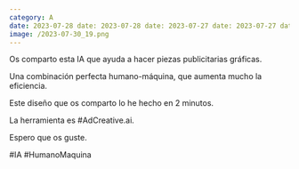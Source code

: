 ```yaml
--- 
category: A 
date: 2023-07-28 date: 2023-07-28 date: 2023-07-27 date: 2023-07-27 date: 2023-07-26 date: 2023-07-26 date: 2023-07-25 date: 2023-07-25 date: 2023-07-24 date: 2023-07-24 date: 2023-07-21 date: 2023-07-21 date: 2023-07-20 date: 2023-07-20 date: 2023-07-19 date: 2023-07-19 date: 2023-07-18 date: 2023-07-18 date: 2023-07-17 date: 2023-07-17 date: 2023-07-14 date: 2023-07-14 date: 2023-07-13 date: 2023-07-13 date: 2023-07-12 
image: /2023-07-30_19.png 
--- 
```


Os comparto esta IA que ayuda a hacer piezas publicitarias gráficas. 

Una combinación perfecta humano-máquina, que aumenta mucho la eficiencia. 

Este diseño que os comparto lo he hecho en 2 minutos. 

La herramienta es #AdCreative.ai.

Espero que os guste.

#IA #HumanoMaquina